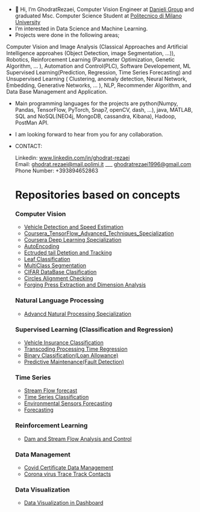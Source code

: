 -  👋 Hi, I’m GhodratRezaei, Computer Vision Engineer at [Danieli Group](https://www.danieli.com/) and graduated Msc. Computer Science Student at [Politecnico di Milano University](https://www.polimi.it/)
-  I’m interested in Data Science and Machine Learning.
-   Projects were done in the following areas; 

Computer Vision and Image Analysis (Classical Approaches and Artificial Intelligence approahes (Object Detection, image Segmentation, ...)), Robotics, Reinforcement Learning (Parameter Optimization, Genetic Algorithm, ... ), Automation and Control(PLC), Software Developement, ML Supervised Learning(Prediction, Regression, Time Series Forecasting) and Unsupervised Learning ( Clustering, anomaly detection, Neural Network, Embedding, Generative Networks, ... ), NLP, Recommender Algorithm, and Data Base Management and Application. 
-  Main programming languages for the projects are python(Numpy, Pandas, TensorFlow, PyTorch, Snap7, openCV, dash, ...), java, MATLAB, SQL and NoSQL(NEO4j,
MongoDB, cassandra, Kibana), Hadoop, PostMan API.




-  I am looking forward to hear from you for any collaboration.


-   CONTACT: 

      Linkedin:  www.linkedin.com/in/ghodrat-rezaei       
      Email:  ghodrat.rezaei@mail.polimi.it  ___  ghodratrezaei1996@gmail.com  
      Phone Number:   +393894652863
      
      
      # Repositories based on concepts
     
      
      
      
      ### Computer Vision 
       *  [Vehicle Detection and Speed Estimation](https://github.com/GhodratRezaei/Visual-Analysis-of-Moving-Vehicles)
       *  [Coursera_TensorFlow_Advanced_Techniques_Specialization](https://github.com/GhodratRezaei/Coursera_TensorFlow_Advanced_Techniques_Specialization)
       *  [Coursera Deep Learning Specialization](https://github.com/GhodratRezaei/Coursera-Deep-Learning-Specialization)
       *  [AutoEncoding](https://github.com/GhodratRezaei/Autoencoding)
       *  [Ectruded tail Detetion and Tracking](https://github.com/GhodratRezaei/Extruded_Tail_Detection)
       *  [Leaf Classification](https://github.com/GhodratRezaei/leaf-Classification)
       *  [MultiClass Segmentation](https://github.com/GhodratRezaei/MultiClass-Segmentation)
       *  [CIFAR  DataBase Clasification](https://github.com/GhodratRezaei/CIFAR-DataBase-Clasification)
       *  [Circles Alignment Checking](https://github.com/GhodratRezaei/Circles-Alignment-Checking-)
       *  [Forging Press Extraction and Dimension Analysis](https://github.com/GhodratRezaei/Extraction-and-Dimenstion-Analysis-of-Forging-press)
       

      
      
      
      
      
      
      ### Natural Language Processing 
      *   [Advancd Natural Processing Specialization](https://github.com/GhodratRezaei/Advance-Natural-Language-Processing-)
      
      
      
      
      
      
      ### Supervised Learning (Classification and Regression)
      *    [Vehicle Insurance Classification](https://github.com/GhodratRezaei/vehicle-Insurance-Classification-)
      *    [Transcoding Processing Time Regression](https://github.com/GhodratRezaei/transcoding-processing-time-Regression)
      *    [Binary Classification(Loan Allowance)](https://github.com/GhodratRezaei/Binary-Classification-Loan-Allowance-)
      *    [Predictive Maintenance(Fault Detection)](https://github.com/GhodratRezaei/Predictive-Maintenance--Fault_Detection-)

     
      
      
      
      
      
      
      ### Time Series 
      *    [Stream Flow forecast](https://github.com/GhodratRezaei/Streamflow-forecast)
      *    [Time Series Classification](https://github.com/GhodratRezaei/Time-Series-Classification)
      *    [Environmental Sensors Forecasting](https://github.com/GhodratRezaei/Environmental-Sensors-Forecasting)
      *    [Forecasting](https://github.com/GhodratRezaei/Forecasting)
      
      
      
      
      
      ### Reinforcement Learning
      *   [Dam and Stream Flow Analysis and Control](https://github.com/GhodratRezaei/Dam-and-Streamflow-Analysis-and-Control-)
      
      
      
      ### Data Management 
      *   [Covid Certificate Data Management](https://github.com/GhodratRezaei/Covid-Certificate-Data-Management)
      *   [Corona virus Trace Track Contacts](https://github.com/GhodratRezaei/Corona-virus-Trace-Track-Contacts)
      
      
      ### Data Visualization 
      *   [Data Visualization in Dashboard](https://github.com/GhodratRezaei/Data-Visuaz-lization-in-Dashboard)
      
      
      
      
      
      
      
      
